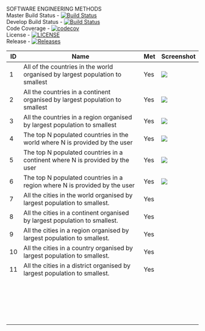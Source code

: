 
SOFTWARE ENGINEERING METHODS <br>
Master Build Status - [![Build Status](https://travis-ci.org/THEVlLLAlN/semGroup18.svg?branch=master)](https://travis-ci.org/THEVlLLAlN/semGroup18)
<br>
Develop Build Status - [![Build Status](https://travis-ci.org/THEVlLLAlN/semGroup18.svg?branch=develop)](https://travis-ci.org/THEVlLLAlN/semGroup18)
<br>
Code Coverage - [![codecov](https://codecov.io/gh/THEVlLLAlN/semGroup18/branch/master/graph/badge.svg)](https://codecov.io/gh/THEVlLLAlN/semGroup18)
<br>
License - [![LICENSE](https://img.shields.io/github/license/THEVlLLAlN/semGroup18.svg?style=flat-square)](https://github.com/THEVlLLAlN/semGroup18/blob/master/LICENSE)
<br>
Release - [![Releases](https://img.shields.io/github/release/THEVlLLAlN/semGroup18/all.svg?style=flat-square)](https://github.com/THEVlLLAlN/semGroup18/releases)

|  ID | Name  |  Met | Screenshot  |
|---|---|---|---|
|  1 | All of the countries in the world organised by largest population to smallest  | Yes  |  <img src="https://i.gyazo.com/e09d9be3dd36afb776663c7d917b3bb4.png"> |
|  2 | All the countries in a continent organised by largest population to smallest  |Yes   | <img src="https://i.gyazo.com/c981a878b0140db81aa647aac8ca3583.png">  |
|  3 | All the countries in a region organised by largest population to smallest  | Yes  |                                                 <img src= "https://i.gyazo.com/ee2c1b7db7a6b988226966cfff4cd0ea.png"> |
| 4  |  The top N populated countries in the world where N is provided by the user |  Yes |  <img src="https://i.gyazo.com/bd6257d6e087bf40fae40644059a441d.png"> |
|  5 |The top N populated countries in a continent where N is provided by the user    |  Yes |  <img src="https://i.gyazo.com/93eb8d3fb4c71b1d2e13cc20669fe308.png"> |
|  6 |  The top N populated countries in a region where N is provided by the user  | Yes  | <img src="https://i.gyazo.com/c184b505dedd624cfb397dcabeee1e45.png"> |
| 7  | All the cities in the world organised by largest population to smallest.  |  Yes |   |
|  8 |   All the cities in a continent organised by largest population to smallest.| Yes  |   |
|   9|  All the cities in a region organised by largest population to smallest. |  Yes |   |
|   10| All the cities in a country organised by largest population to smallest.  | Yes  |   |
|   11|  All the cities in a district organised by largest population to smallest. | Yes  |   |
|   |   |   |   |
|   |   |   |   |
|   |   |   |   |
|   |   |   |   |
|   |   |   |   |
|   |   |   |   |
|   |   |   |   |
|   |   |   |   |
|   |   |   |   |
|   |   |   |   |
|   |   |   |   |
|   |   |   |   |
|   |   |   |   |
|   |   |   |   |
|   |   |   |   |
|   |   |   |   |
|   |   |   |   |
|   |   |   |   |
|   |   |   |   |
|   |   |   |   |
